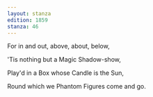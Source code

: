 ```yaml
---
layout: stanza
edition: 1859
stanza: 46
---
```


For in and out, above, about, below,

'Tis nothing but a Magic Shadow-show,

⁠Play'd in a Box whose Candle is the Sun,

Round which we Phantom Figures come and go.